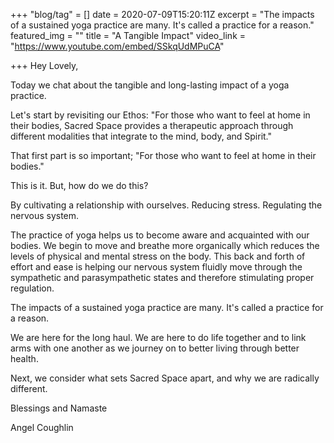 +++
"blog/tag" = []
date = 2020-07-09T15:20:11Z
excerpt = "The impacts of a sustained yoga practice are many. It's called a practice for a reason."
featured_img = ""
title = "A Tangible Impact"
video_link = "https://www.youtube.com/embed/SSkqUdMPuCA"

+++
Hey Lovely,  
  
Today we chat about the tangible and long-lasting impact of a yoga practice.  
  
Let's start by revisiting our Ethos: "For those who want to feel at home in their bodies, Sacred Space provides a therapeutic approach through different modalities that integrate to the mind, body, and Spirit."  
  
That first part is so important; "For those who want to feel at home in their bodies."  
  
This is it. But, how do we do this?  
  
By cultivating a relationship with ourselves. Reducing stress. Regulating the nervous system.  
  
The practice of yoga helps us to become aware and acquainted with our bodies. We begin to move and breathe more organically which reduces the levels of physical and mental stress on the body. This back and forth of effort and ease is helping our nervous system fluidly move through the sympathetic and parasympathetic states and therefore stimulating proper regulation.  
  
The impacts of a sustained yoga practice are many. It's called a practice for a reason.  
  
We are here for the long haul. We are here to do life together and to link arms with one another as we journey on to better living through better health.  
  
Next, we consider what sets Sacred Space apart, and why we are radically different.  
  
Blessings and Namaste  
  
Angel Coughlin